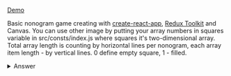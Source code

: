 [Demo](https://icecoveredjune.github.io/nonogram/)

Basic nonogram game creating with [create-react-app](https://create-react-app.dev/), [Redux Toolkit](https://redux-toolkit.js.org/) and Canvas.
You can use other image by putting your array numbers in squares variable in src/consts/index.js where squares it's
two-dimensional array. Total array length is counting by horizontal lines per nonogram, each array item length - by 
vertical lines.
0 define empty square, 1 - filled.
<details> 
  <summary>Answer </summary>
   ![answer](https://i.imgur.com/3TCiqDk.jpg)
</details>
